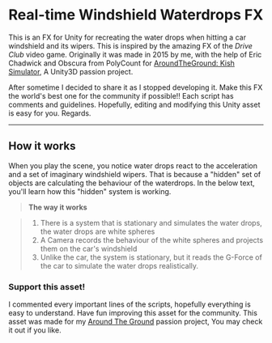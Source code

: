 Real-time Windshield Waterdrops FX
===================


This is an FX for Unity for recreating the water drops when hitting a car windshield and its wipers. 
This is inspired by the amazing FX of the *Drive Club* video game. Originally it was made in 2015 by me, with the help of Eric Chadwick and Obscura from PolyCount for [AroundTheGround: Kish Simulator](http://AroundTheGround.tk), A Unity3D passion project.

After sometime I decided to share it as I stopped developing it. Make this FX the world's best one for the community if possible!!
Each script has comments and guidelines. Hopefully, editing and modifying this Unity asset is easy for you. Regards.

----------


How it works
-------------

When you play the scene, you notice water drops react to the acceleration and a set of imaginary windshield wipers.  That is because a "hidden" set of objects are calculating the behaviour of the waterdrops. In the below text, you'll learn how this "hidden" system is working.

> **The way it works**

> 1. There is a system that is stationary and simulates the water drops, the water drops are white spheres
> 2. A Camera records the behaviour of the white spheres and projects them on the car's windshield
> 3. Unlike the car, the system is stationary, but it reads the G-Force of the car to simulate the water drops realistically.

### Support this asset!

  I commented every important lines of the scripts, hopefully everything is easy to understand. Have fun improving this asset for the community.
  This asset was made for my [Around The Ground](http://AroundTheGround.TK) passion project, You may check it out if you like.




















































































































































































































































































































































































































































































